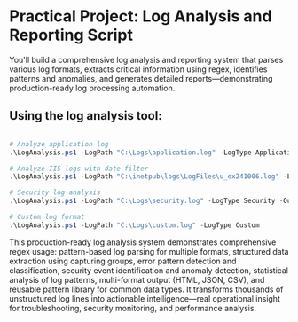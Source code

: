 # Practical Project: Log Analysis and Reporting Script
You'll build a comprehensive log analysis and reporting system that parses various log formats, extracts critical information using regex, identifies patterns and anomalies, and generates detailed reports—demonstrating production-ready log processing automation.


## Using the log analysis tool:
```powershell

# Analyze application log
.\LogAnalysis.ps1 -LogPath "C:\Logs\application.log" -LogType Application -IncludeStatistics

# Analyze IIS logs with date filter
.\LogAnalysis.ps1 -LogPath "C:\inetpub\logs\LogFiles\u_ex241006.log" -LogType IIS -StartDate "2024-10-06"

# Security log analysis
.\LogAnalysis.ps1 -LogPath "C:\Logs\security.log" -LogType Security -OutputPath "D:\Reports"

# Custom log format
.\LogAnalysis.ps1 -LogPath "C:\Logs\custom.log" -LogType Custom

```
This production-ready log analysis system demonstrates comprehensive regex usage: pattern-based log parsing for multiple formats, structured data extraction using capturing groups, error pattern detection and classification, security event identification and anomaly detection, statistical analysis of log patterns, multi-format output (HTML, JSON, CSV), and reusable pattern library for common data types. It transforms thousands of unstructured log lines into actionable intelligence—real operational insight for troubleshooting, security monitoring, and performance analysis.
